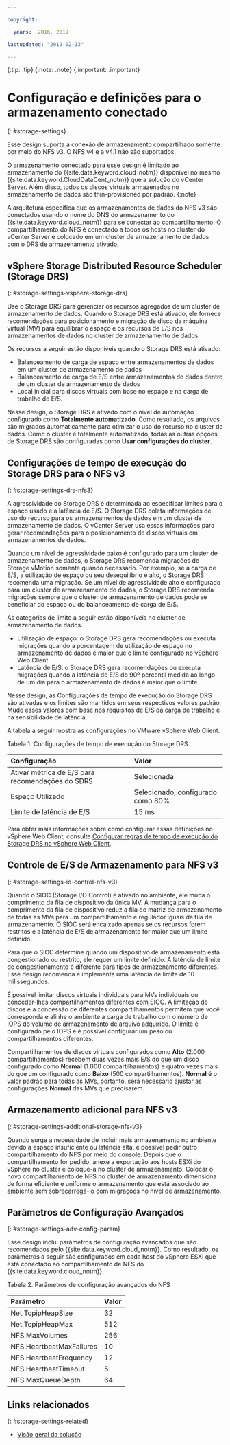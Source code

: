 ```yaml
---

copyright:

  years:  2016, 2019

lastupdated: "2019-02-13"

---
```


{:tip: .tip}
{:note: .note}
{:important: .important}

# Configuração e definições para o armazenamento conectado
{: #storage-settings}

Esse design suporta a conexão de armazenamento compartilhado somente por meio do NFS v3. O NFS v4 e a v4.1 não são suportados.

O armazenamento conectado para esse design é limitado ao armazenamento do {{site.data.keyword.cloud_notm}} disponível no mesmo {{site.data.keyword.CloudDataCent_notm}} que a solução do vCenter Server. Além disso, todos os discos virtuais armazenados no armazenamento de dados são thin-provisioned por padrão.
{:note}

A arquitetura especifica que os armazenamentos de dados do NFS v3 são conectados usando o nome do DNS do armazenamento do {{site.data.keyword.cloud_notm}} para se conectar ao compartilhamento. O compartilhamento do NFS é conectado a todos os hosts no cluster do vCenter Server e colocado em um cluster de armazenamento de dados com o DRS de armazenamento ativado.

## vSphere Storage Distributed Resource Scheduler (Storage DRS)
{: #storage-settings-vsphere-storage-drs}

Use o Storage DRS para gerenciar os recursos agregados de um cluster de armazenamento de dados. Quando o Storage DRS está ativado, ele fornece recomendações para posicionamento e migração de disco da máquina virtual (MV) para equilibrar o espaço e os recursos de E/S nos armazenamentos de dados no cluster de armazenamento de dados.

Os recursos a seguir estão disponíveis quando o Storage DRS está ativado:
* Balanceamento de carga de espaço entre armazenamentos de dados em um cluster de armazenamento de dados
* Balanceamento de carga de E/S entre armazenamentos de dados dentro de um cluster de armazenamento de dados
* Local inicial para discos virtuais com base no espaço e na carga de trabalho de E/S.

Nesse design, o Storage DRS é ativado com o nível de automação configurado como **Totalmente automatizado**. Como resultado, os arquivos são migrados automaticamente para otimizar o uso do recurso no cluster de dados. Como o cluster é totalmente automatizado, todas as outras opções de Storage DRS são configuradas como **Usar configurações do cluster**.

## Configurações de tempo de execução do Storage DRS para o NFS v3
{: #storage-settings-drs-nfs3}

A agressividade do Storage DRS é determinada ao especificar limites para o espaço usado e a latência de E/S. O Storage DRS coleta informações de uso do recurso para os armazenamentos de dados em um cluster de armazenamento de dados. O vCenter Server usa essas informações para gerar recomendações para o posicionamento de discos virtuais em armazenamentos de dados.

Quando um nível de agressividade baixo é configurado para um cluster de armazenamento de dados, o Storage DRS recomenda migrações de Storage vMotion somente quando necessário. Por exemplo, se a carga de E/S, a utilização de espaço ou seu desequilíbrio é alto, o Storage DRS recomenda uma migração. Se um nível de agressividade alto é configurado para um cluster de armazenamento de dados, o Storage DRS recomenda migrações sempre que o cluster de armazenamento de dados pode se beneficiar do espaço ou do balanceamento de carga de E/S.

As categorias de limite a seguir estão disponíveis no cluster de armazenamento de dados.

* Utilização de espaço: o Storage DRS gera recomendações ou executa migrações quando a porcentagem de utilização de espaço no armazenamento de dados é maior que o limite configurado no vSphere Web Client.
* Latência de E/S: o Storage DRS gera recomendações ou executa migrações quando a latência de E/S do 90º percentil medida ao longo de um dia para o armazenamento de dados é maior que o limite.

Nesse design, as Configurações de tempo de execução do Storage DRS são ativadas e os limites são mantidos em seus respectivos valores padrão. Mude esses valores com base nos requisitos de E/S da carga de trabalho e na sensibilidade de latência.

A tabela a seguir mostra as configurações no VMware vSphere Web Client.

Tabela 1. Configurações de tempo de execução do Storage DRS

| Configuração       | Valor  |
|:--------------- |:------ |
| Ativar métrica de E/S para recomendações do SDRS | Selecionada |
| Espaço Utilizado | Selecionado, configurado como 80% |
| Limite de latência de E/S | 15 ms |

Para obter mais informações sobre como configurar essas definições no vSphere Web Client, consulte [Configurar regras de tempo de execução do Storage DRS no vSphere Web Client](https://docs.vmware.com/en/VMware-vSphere/5.5/com.vmware.vsphere.resmgmt.doc/GUID-AD2D13CE-539B-48C3-BBC9-E55A834874F0.html).

## Controle de E/S de Armazenamento para NFS v3
{: #storage-settings-io-control-nfs-v3}

Quando o SIOC (Storage I/O Control) é ativado no ambiente, ele muda o comprimento da fila de dispositivo da única MV. A mudança para o comprimento da fila de dispositivo reduz a fila de matriz de armazenamento de todas as MVs para um compartilhamento e regulador iguais da fila de armazenamento. O SIOC será encaixado apenas se os recursos forem restritos e a latência de E/S de armazenamento for maior que um limite definido.

Para que o SIOC determine quando um dispositivo de armazenamento está congestionado ou restrito, ele requer um limite definido. A latência de limite de congestionamento é diferente para tipos de armazenamento diferentes. Esse design recomenda e implementa uma latência de limite de 10 milissegundos.

É possível limitar discos virtuais individuais para MVs individuais ou conceder-lhes compartilhamentos diferentes com SIOC. A limitação de discos e a concessão de diferentes compartilhamentos permitem que você corresponda e alinhe o ambiente à carga de trabalho com o número de IOPS do volume de armazenamento de arquivo adquirido. O limite é configurado pelo IOPS e é possível configurar um peso ou compartilhamentos diferentes.

Compartilhamentos de discos virtuais configurados como **Alto** (2.000 compartilhamentos) recebem duas vezes mais E/S do que um disco configurado como **Normal** (1.000 compartilhamentos) e quatro vezes mais do que um configurado como **Baixo** (500 compartilhamentos). **Normal** é o valor padrão para todas as MVs, portanto, será necessário ajustar as configurações **Normal** das MVs que precisarem.

## Armazenamento adicional para NFS v3
{: #storage-settings-additional-storage-nfs-v3}

Quando surge a necessidade de incluir mais armazenamento no ambiente devido a espaço insuficiente ou latência alta, é possível pedir outro compartilhamento do NFS por meio do console. Depois que o compartilhamento for pedido, anexe a exportação aos hosts ESXi do vSphere no cluster e coloque-a no cluster de armazenamento. Colocar o novo compartilhamento de NFS no cluster de armazenamento dimensiona de forma eficiente e uniforme o armazenamento que está associado ao ambiente sem sobrecarregá-lo com migrações no nível de armazenamento.

## Parâmetros de Configuração Avançados
{: #storage-settings-adv-config-param}

Esse design inclui parâmetros de configuração avançados que são recomendados pelo {{site.data.keyword.cloud_notm}}. Como resultado, os parâmetros a seguir são configurados em cada host do vSphere ESXi que está conectado ao compartilhamento de NFS do {{site.data.keyword.cloud_notm}}.

Tabela 2. Parâmetros de configuração avançados do NFS

| Parâmetro       | Valor  |
|:--------------- |:------ |
| Net.TcpipHeapSize | 32 |
| Net.TcpipHeapMax | 512 |
| NFS.MaxVolumes | 256 |
| NFS.HeartbeatMaxFailures | 10 |
| NFS.HeartbeatFrequency  | 12 |
| NFS.HeartbeatTimeout | 5 |
| NFS.MaxQueueDepth | 64 |

## Links relacionados
{: #storage-settings-related}

* [Visão geral da solução](/docs/services/vmwaresolutions/archiref/solution?topic=vmware-solutions-solution_overview)

